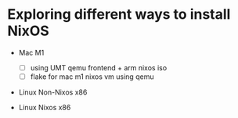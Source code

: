 # Exploring different ways to install NixOS

- Mac M1
    - [ ] using UMT qemu frontend + arm nixos iso
    - [ ] flake for mac m1 nixos vm using qemu

- Linux Non-Nixos x86

- Linux Nixos x86
